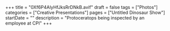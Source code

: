 +++
title = "0Xf6P4AlyHfJksRrDNkB.avif"
draft = false
tags = ["Photos"]
categories = ["Creative Presentations"]
pages = ["Untitled Dinosaur Show"]
startDate = ""
description = "Protoceratops being inspected by an employee at CPI"
+++
